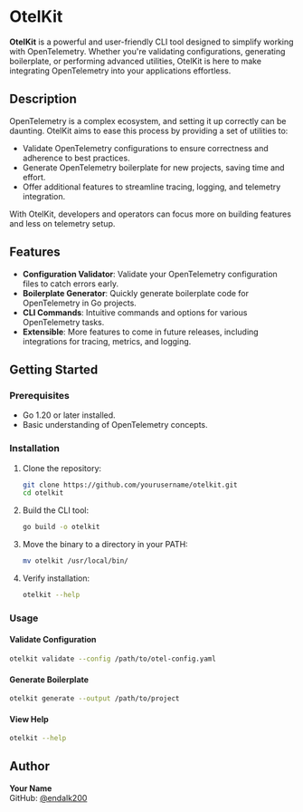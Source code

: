 # OtelKit

**OtelKit** is a powerful and user-friendly CLI tool designed to simplify working with OpenTelemetry. Whether you're validating configurations, generating boilerplate, or performing advanced utilities, OtelKit is here to make integrating OpenTelemetry into your applications effortless.

## Description

OpenTelemetry is a complex ecosystem, and setting it up correctly can be daunting. OtelKit aims to ease this process by providing a set of utilities to:

- Validate OpenTelemetry configurations to ensure correctness and adherence to best practices.
- Generate OpenTelemetry boilerplate for new projects, saving time and effort.
- Offer additional features to streamline tracing, logging, and telemetry integration.

With OtelKit, developers and operators can focus more on building features and less on telemetry setup.

## Features

- **Configuration Validator**: Validate your OpenTelemetry configuration files to catch errors early.
- **Boilerplate Generator**: Quickly generate boilerplate code for OpenTelemetry in Go projects.
- **CLI Commands**: Intuitive commands and options for various OpenTelemetry tasks.
- **Extensible**: More features to come in future releases, including integrations for tracing, metrics, and logging.

## Getting Started

### Prerequisites

- Go 1.20 or later installed.
- Basic understanding of OpenTelemetry concepts.

### Installation

1. Clone the repository:
   ```bash
   git clone https://github.com/yourusername/otelkit.git
   cd otelkit
   ```
2. Build the CLI tool:
   ```bash
   go build -o otelkit
   ```
3. Move the binary to a directory in your PATH:
   ```bash
   mv otelkit /usr/local/bin/
   ```
4. Verify installation:
   ```bash
   otelkit --help
   ```

### Usage

#### Validate Configuration
```bash
otelkit validate --config /path/to/otel-config.yaml
```

#### Generate Boilerplate
```bash
otelkit generate --output /path/to/project
```

#### View Help
```bash
otelkit --help
```

## Author

**Your Name**  
GitHub: [@endalk200](https://github.com/endalk200)  

